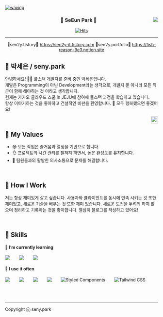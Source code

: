 [![waving](https://capsule-render.vercel.app/api?type=waving&height=200&text=seny's%20github&fontAlign=70&fontAlignY=35&color=0:ddbdfc,100:f8cdda&fontColor=ffffff)](https://github.com/kyechan99/capsule-render)

<div align="center">


<div align="right">
  <a href="https://github.com/sen2y/github-readme-stats">
    <img src="https://github-readme-stats.vercel.app/api/top-langs/?username=sen2y" align="right" />
  </a>
</div> 

### 🐣 SeEun Park 🐥

 [![Hits](https://hits.seeyoufarm.com/api/count/incr/badge.svg?url=https%3A%2F%2Fgithub.com%2Fsen2y&count_bg=%23010101&title_bg=%23000000&icon=github.svg&icon_color=%23FFFFFF&title=github&edge_flat=false)](https://hits.seeyoufarm.com)
<hr/>
🍒sen2y.tistory🍒 <a href="https://sen2y-it.tistory.com/">https://sen2y-it.tistory.com</a>  
 🍏sen2y.portfolio🍏 <a href="https://fish-reason-9e3.notion.site/24-05-14-ver-a39ce70afba94befa64da22fef6d3379?pvs=4">https://fish-reason-9e3.notion.site</a>

  <br>
 
</div>

## 🐰 박세은 / seny.park

안녕하세요! 🙋‍♂️ 풀스택 개발자를 준비 중인 박세은입니다.  
개발은 Programming이 아닌 Development라는 생각으로, 개발자 뿐 아니라 모든 직군이 함께 해야하는 것 이라고 생각합니다.  
현재는 카카오 클라우드 스쿨 in JEJU에 참여해 풀스택 과정을 학습하고 있습니다.  
항상 이야기하는 것을 좋아하고 건설적인 비판을 환영합니다. 🥰 모두 행복했으면 좋겠어요!

  <img align="right" width="23" src="https://github.com/seondal/seondal/assets/75469131/f3735e2a-2fb1-4e7f-bbea-81f5698213b0" />
  
  <br>

## 💬 My Values

- 😎 모든 작업은 즐거움과 열정을 기반으로 합니다.
- 👌 프로젝트의 시간 관리를 철저히 하면서, 높은 완성도를 유지합니다.
- 🦻 팀원들과의 활발한 의사소통으로 문제를 해결합니다.

<br>

## 🚀 How I Work

저는 항상 재미있게 살고 싶습니다. 사용자와 클라이언트를 동시에 만족 시키는 것 또한 재미있고, 새로운 기술을 배우는 것 또한 재미 있습니다.
새로운 도전을 두려워 하지 않으며 정리하고 기록하는 것을 좋아합니다. 열심히 블로그를 작성하고 있어요!

<br/>

## 🔧 Skills

#### 📘 I’m currently learning

<div style="display:flex;gap:30px;flex-wrap:wrap;">
  <img src="https://img.shields.io/badge/js-F7DF1E?style=for-the-badge&logo=javascript&logoColor=black">
  <img src="https://img.shields.io/badge/react-61DAFB?style=for-the-badge&logo=react&logoColor=black">
  <img src="https://img.shields.io/badge/express-000000?style=for-the-badge&logo=express&logoColor=white">
</div>

#### 📗 I use it often

<div style="display:flex;gap:30px;flex-wrap:wrap;">
  <img src="https://img.shields.io/badge/js-F7DF1E?style=for-the-badge&logo=javascript&logoColor=black">
  <img src="https://img.shields.io/badge/ts-3178C6?style=for-the-badge&logo=typescript&logoColor=white">
  <img src="https://img.shields.io/badge/react-61DAFB?style=for-the-badge&logo=react&logoColor=black">
  <img src="https://img.shields.io/badge/nestjs-E0234E?style=for-the-badge&logo=nestjs&logoColor=white">
  <img src="https://img.shields.io/badge/styled--components-DB7093?style=for-the-badge&logo=styled-components&logoColor=white" alt="Styled Components">
  <img src="https://img.shields.io/badge/Tailwind_CSS-38B2AC?style=for-the-badge&logo=tailwind-css&logoColor=white" alt="Tailwind CSS">
</div>

<br/>
<br/>
<br/>

<hr/>

Copyright ⓒ seny.park
